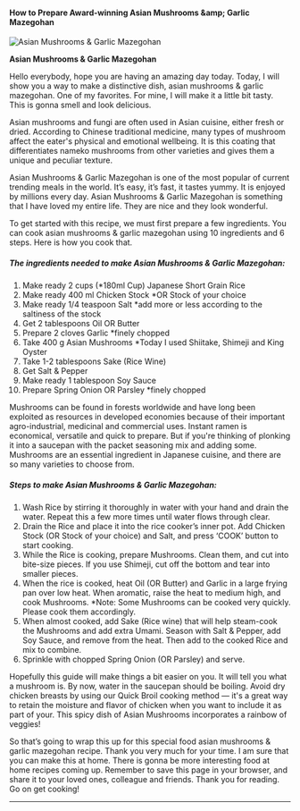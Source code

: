             

#### How to Prepare Award-winning Asian Mushrooms &amp;amp; Garlic Mazegohan

![Asian Mushrooms &amp; Garlic Mazegohan](https://img-global.cpcdn.com/recipes/b7b0268dc0291b81/751x532cq70/asian-mushrooms-garlic-mazegohan-recipe-main-photo.jpg)

**Asian Mushrooms &amp; Garlic Mazegohan**

Hello everybody, hope you are having an amazing day today. Today, I will show you a way to make a distinctive dish, asian mushrooms & garlic mazegohan. One of my favorites. For mine, I will make it a little bit tasty. This is gonna smell and look delicious.

Asian mushrooms and fungi are often used in Asian cuisine, either fresh or dried. According to Chinese traditional medicine, many types of mushroom affect the eater's physical and emotional wellbeing. It is this coating that differentiates nameko mushrooms from other varieties and gives them a unique and peculiar texture.

Asian Mushrooms & Garlic Mazegohan is one of the most popular of current trending meals in the world. It’s easy, it’s fast, it tastes yummy. It is enjoyed by millions every day. Asian Mushrooms & Garlic Mazegohan is something that I have loved my entire life. They are nice and they look wonderful.

To get started with this recipe, we must first prepare a few ingredients. You can cook asian mushrooms & garlic mazegohan using 10 ingredients and 6 steps. Here is how you cook that.

##### The ingredients needed to make Asian Mushrooms & Garlic Mazegohan:

1.  Make ready 2 cups (\*180ml Cup) Japanese Short Grain Rice
2.  Make ready 400 ml Chicken Stock \*OR Stock of your choice
3.  Make ready 1/4 teaspoon Salt \*add more or less according to the saltiness of the stock
4.  Get 2 tablespoons Oil OR Butter
5.  Prepare 2 cloves Garlic \*finely chopped
6.  Take 400 g Asian Mushrooms \*Today I used Shiitake, Shimeji and King Oyster
7.  Take 1-2 tablespoons Sake (Rice Wine)
8.  Get Salt & Pepper
9.  Make ready 1 tablespoon Soy Sauce
10.  Prepare Spring Onion OR Parsley \*finely chopped

Mushrooms can be found in forests worldwide and have long been exploited as resources in developed economies because of their important agro-industrial, medicinal and commercial uses. Instant ramen is economical, versatile and quick to prepare. But if you're thinking of plonking it into a saucepan with the packet seasoning mix and adding some. Mushrooms are an essential ingredient in Japanese cuisine, and there are so many varieties to choose from.

##### Steps to make Asian Mushrooms & Garlic Mazegohan:

1.  Wash Rice by stirring it thoroughly in water with your hand and drain the water. Repeat this a few more times until water flows through clear.
2.  Drain the Rice and place it into the rice cooker’s inner pot. Add Chicken Stock (OR Stock of your choice) and Salt, and press ‘COOK’ button to start cooking.
3.  While the Rice is cooking, prepare Mushrooms. Clean them, and cut into bite-size pieces. If you use Shimeji, cut off the bottom and tear into smaller pieces.
4.  When the rice is cooked, heat Oil (OR Butter) and Garlic in a large frying pan over low heat. When aromatic, raise the heat to medium high, and cook Mushrooms. \*Note: Some Mushrooms can be cooked very quickly. Please cook them accordingly.
5.  When almost cooked, add Sake (Rice wine) that will help steam-cook the Mushrooms and add extra Umami. Season with Salt & Pepper, add Soy Sauce, and remove from the heat. Then add to the cooked Rice and mix to combine.
6.  Sprinkle with chopped Spring Onion (OR Parsley) and serve.

Hopefully this guide will make things a bit easier on you. It will tell you what a mushroom is. By now, water in the saucepan should be boiling. Avoid dry chicken breasts by using our Quick Broil cooking method — it's a great way to retain the moisture and flavor of chicken when you want to include it as part of your. This spicy dish of Asian Mushrooms incorporates a rainbow of veggies!

So that’s going to wrap this up for this special food asian mushrooms & garlic mazegohan recipe. Thank you very much for your time. I am sure that you can make this at home. There is gonna be more interesting food at home recipes coming up. Remember to save this page in your browser, and share it to your loved ones, colleague and friends. Thank you for reading. Go on get cooking!

* * *